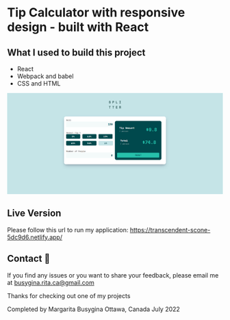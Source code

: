 # Tip Calculator with responsive design - built with React

## What I used to build this project

* React
* Webpack and babel
* CSS and HTML

![Design preview](./images/tip-calc-1.PNG)


## Live Version

Please follow this url to run my application: https://transcendent-scone-5dc9d6.netlify.app/

##  Contact 👋
If you find any issues or you want to share your feedback, please email me at busygina.rita.ca@gmail.com

Thanks for checking out one of my projects

Completed by Margarita Busygina
Ottawa, Canada
July 2022